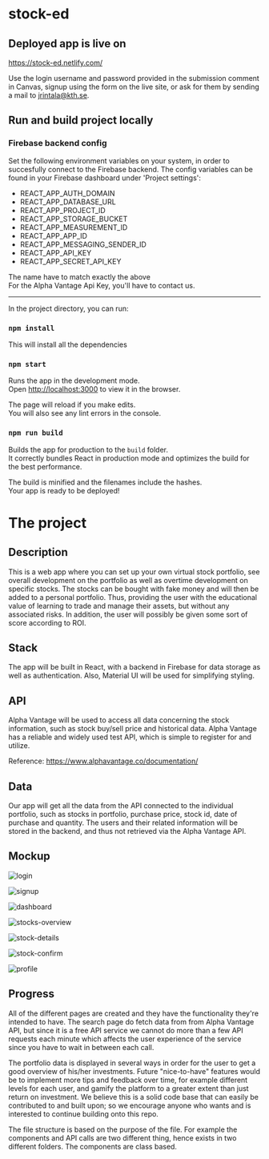 # stock-ed

## Deployed app is live on

<a href="https://stock-ed.netlify.com/">https://stock-ed.netlify.com/</a>

Use the login username and password provided in the submission comment in Canvas, signup using the form on the live site, or ask for them by sending a mail to jrintala@kth.se.

## Run and build project locally

### Firebase backend config

Set the following environment variables on your system, in order to succesfully connect to the Firebase backend. The config variables can be found in your Firebase dashboard under 'Project settings':

- REACT_APP_AUTH_DOMAIN
- REACT_APP_DATABASE_URL
- REACT_APP_PROJECT_ID
- REACT_APP_STORAGE_BUCKET
- REACT_APP_MEASUREMENT_ID
- REACT_APP_APP_ID
- REACT_APP_MESSAGING_SENDER_ID
- REACT_APP_API_KEY
- REACT_APP_SECRET_API_KEY

The name have to match exactly the above <br>
For the Alpha Vantage Api Key, you'll have to contact us.

---

In the project directory, you can run:

### `npm install`

This will install all the dependencies

### `npm start`

Runs the app in the development mode.<br />
Open [http://localhost:3000](http://localhost:3000) to view it in the browser.

The page will reload if you make edits.<br />
You will also see any lint errors in the console.

### `npm run build`

Builds the app for production to the `build` folder.<br />
It correctly bundles React in production mode and optimizes the build for the best performance.

The build is minified and the filenames include the hashes.<br />
Your app is ready to be deployed!

# The project

## Description

This is a web app where you can set up your own virtual stock portfolio, see overall development on the portfolio as well as overtime development on specific stocks. The stocks can be bought with fake money and will then be added to a personal portfolio. Thus, providing the user with the educational value of learning to trade and manage their assets, but without any associated risks. In addition, the user will possibly be given some sort of score according to ROI.

## Stack

The app will be built in React, with a backend in Firebase for data storage as well as authentication. Also, Material UI will be used for simplifying styling.

## API

Alpha Vantage will be used to access all data concerning the stock information, such as stock buy/sell price and historical data. Alpha Vantage has a reliable and widely used test API, which is simple to register for and utilize.

Reference: https://www.alphavantage.co/documentation/

## Data

Our app will get all the data from the API connected to the individual portfolio, such as stocks in portfolio, purchase price, stock id, date of purchase and quantity. The users and their related information will be stored in the backend, and thus not retrieved via the Alpha Vantage API.

## Mockup

![login](doc/login.png)

![signup](doc/signup.png)

![dashboard](doc/dashboard.png)

![stocks-overview](doc/stocks-overview.png)

![stock-details](doc/stock-details.png)

![stock-confirm](doc/stock-confirm.png)

![profile](doc/profile.png)

## Progress

All of the different pages are created and they have the functionality they're intended to have. The search page do fetch data from from Alpha Vantage API, but since it is a free API service we cannot do more than a few API requests each minute which affects the user experience of the service since you have to wait in between each call.

The portfolio data is displayed in several ways in order for the user to get a good overview of his/her investments. Future "nice-to-have" features would be to implement more tips and feedback over time, for example different levels for each user, and gamify the platform to a greater extent than just return on investment. We believe this is a solid code base that can easily be contributed to and built upon; so we encourage anyone who wants and is interested to continue building onto this repo.

The file structure is based on the purpose of the file. For example the components and API calls are two different thing, hence exists in two different folders. The components are class based.
